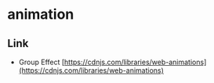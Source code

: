 # animation

## Link
- Group Effect
[https://cdnjs.com/libraries/web-animations](https://cdnjs.com/libraries/web-animations)
